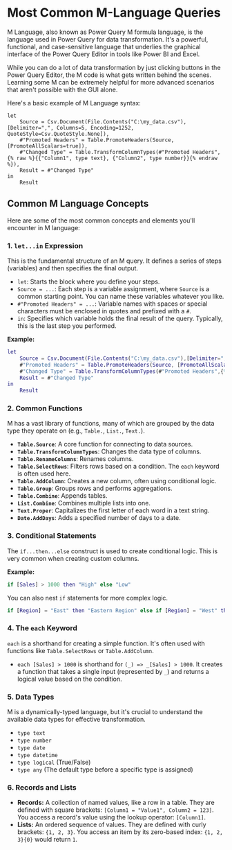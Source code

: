 # Most Common M-Language Queries

M Language, also known as Power Query M formula language, is the language used in Power Query for data transformation. It's a powerful, functional, and case-sensitive language that underlies the graphical interface of the Power Query Editor in tools like Power BI and Excel.

While you can do a lot of data transformation by just clicking buttons in the Power Query Editor, the M code is what gets written behind the scenes. Learning some M can be extremely helpful for more advanced scenarios that aren't possible with the GUI alone.

Here's a basic example of M Language syntax:

```
let
    Source = Csv.Document(File.Contents("C:\my_data.csv"),[Delimiter=",", Columns=5, Encoding=1252, QuoteStyle=Csv.QuoteStyle.None]),
    #"Promoted Headers" = Table.PromoteHeaders(Source, [PromoteAllScalars=true]),
    #"Changed Type" = Table.TransformColumnTypes(#"Promoted Headers",{% raw %}{{"Column1", type text}, {"Column2", type number}}{% endraw %}),
    Result = #"Changed Type"
in
    Result
```

## Common M Language Concepts

Here are some of the most common concepts and elements you'll encounter in M language:

### 1\. `let...in` Expression

This is the fundamental structure of an M query. It defines a series of steps (variables) and then specifies the final output.

  * `let`: Starts the block where you define your steps.
  * `Source = ...`: Each step is a variable assignment, where `Source` is a common starting point. You can name these variables whatever you like.
  * `#"Promoted Headers" = ...`: Variable names with spaces or special characters must be enclosed in quotes and prefixed with a `#`.
  * `in`: Specifies which variable holds the final result of the query. Typically, this is the last step you performed.

**Example:**

```m
let
    Source = Csv.Document(File.Contents("C:\my_data.csv"),[Delimiter=",", Columns=5, Encoding=1252, QuoteStyle=Csv.QuoteStyle.None]),
    #"Promoted Headers" = Table.PromoteHeaders(Source, [PromoteAllScalars=true]),
    #"Changed Type" = Table.TransformColumnTypes(#"Promoted Headers",{% raw %}{{"Column1", type text}, {"Column2", type number}}{% endraw %}),
    Result = #"Changed Type"
in
    Result
```

### 2\. Common Functions

M has a vast library of functions, many of which are grouped by the data type they operate on (e.g., `Table.`, `List.`, `Text.`).

  * **`Table.Source`**: A core function for connecting to data sources.
  * **`Table.TransformColumnTypes`**: Changes the data type of columns.
  * **`Table.RenameColumns`**: Renames columns.
  * **`Table.SelectRows`**: Filters rows based on a condition. The `each` keyword is often used here.
  * **`Table.AddColumn`**: Creates a new column, often using conditional logic.
  * **`Table.Group`**: Groups rows and performs aggregations.
  * **`Table.Combine`**: Appends tables.
  * **`List.Combine`**: Combines multiple lists into one.
  * **`Text.Proper`**: Capitalizes the first letter of each word in a text string.
  * **`Date.AddDays`**: Adds a specified number of days to a date.

### 3\. Conditional Statements

The `if...then...else` construct is used to create conditional logic. This is very common when creating custom columns.

**Example:**

```m
if [Sales] > 1000 then "High" else "Low"
```

You can also nest `if` statements for more complex logic.

```m
if [Region] = "East" then "Eastern Region" else if [Region] = "West" then "Western Region" else "Other"
```

### 4\. The `each` Keyword

`each` is a shorthand for creating a simple function. It's often used with functions like `Table.SelectRows` or `Table.AddColumn`.

  * `each [Sales] > 1000` is shorthand for `(_) => _[Sales] > 1000`. It creates a function that takes a single input (represented by `_`) and returns a logical value based on the condition.

### 5\. Data Types

M is a dynamically-typed language, but it's crucial to understand the available data types for effective transformation.

  * `type text`
  * `type number`
  * `type date`
  * `type datetime`
  * `type logical` (True/False)
  * `type any` (The default type before a specific type is assigned)

### 6\. Records and Lists

  * **Records:** A collection of named values, like a row in a table. They are defined with square brackets: `[Column1 = "Value1", Column2 = 123]`. You access a record's value using the lookup operator: `[Column1]`.
  * **Lists:** An ordered sequence of values. They are defined with curly brackets: `{1, 2, 3}`. You access an item by its zero-based index: `{1, 2, 3}{0}` would return `1`.